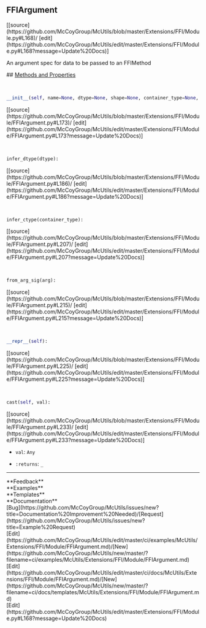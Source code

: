 ## <a id="McUtils.Extensions.FFI.Module.FFIArgument">FFIArgument</a> 

<div class="docs-source-link" markdown="1">
[[source](https://github.com/McCoyGroup/McUtils/blob/master/Extensions/FFI/Module.py#L168)/
[edit](https://github.com/McCoyGroup/McUtils/edit/master/Extensions/FFI/Module.py#L168?message=Update%20Docs)]
</div>

An argument spec for data to be passed to an FFIMethod







<div class="collapsible-section">
 <div class="collapsible-section collapsible-section-header" markdown="1">
## <a class="collapse-link" data-toggle="collapse" href="#methods" markdown="1"> Methods and Properties</a> <a class="float-right" data-toggle="collapse" href="#methods"><i class="fa fa-chevron-down"></i></a>
 </div>
 <div class="collapsible-section collapsible-section-body collapse show" id="methods" markdown="1">
 
<a id="McUtils.Extensions.FFI.Module.FFIArgument.__init__" class="docs-object-method">&nbsp;</a> 
```python
__init__(self, name=None, dtype=None, shape=None, container_type=None, value=None): 
```
<div class="docs-source-link" markdown="1">
[[source](https://github.com/McCoyGroup/McUtils/blob/master/Extensions/FFI/Module/FFIArgument.py#L173)/
[edit](https://github.com/McCoyGroup/McUtils/edit/master/Extensions/FFI/Module/FFIArgument.py#L173?message=Update%20Docs)]
</div>


<a id="McUtils.Extensions.FFI.Module.FFIArgument.infer_dtype" class="docs-object-method">&nbsp;</a> 
```python
infer_dtype(dtype): 
```
<div class="docs-source-link" markdown="1">
[[source](https://github.com/McCoyGroup/McUtils/blob/master/Extensions/FFI/Module/FFIArgument.py#L186)/
[edit](https://github.com/McCoyGroup/McUtils/edit/master/Extensions/FFI/Module/FFIArgument.py#L186?message=Update%20Docs)]
</div>


<a id="McUtils.Extensions.FFI.Module.FFIArgument.infer_ctype" class="docs-object-method">&nbsp;</a> 
```python
infer_ctype(container_type): 
```
<div class="docs-source-link" markdown="1">
[[source](https://github.com/McCoyGroup/McUtils/blob/master/Extensions/FFI/Module/FFIArgument.py#L207)/
[edit](https://github.com/McCoyGroup/McUtils/edit/master/Extensions/FFI/Module/FFIArgument.py#L207?message=Update%20Docs)]
</div>


<a id="McUtils.Extensions.FFI.Module.FFIArgument.from_arg_sig" class="docs-object-method">&nbsp;</a> 
```python
from_arg_sig(arg): 
```
<div class="docs-source-link" markdown="1">
[[source](https://github.com/McCoyGroup/McUtils/blob/master/Extensions/FFI/Module/FFIArgument.py#L215)/
[edit](https://github.com/McCoyGroup/McUtils/edit/master/Extensions/FFI/Module/FFIArgument.py#L215?message=Update%20Docs)]
</div>


<a id="McUtils.Extensions.FFI.Module.FFIArgument.__repr__" class="docs-object-method">&nbsp;</a> 
```python
__repr__(self): 
```
<div class="docs-source-link" markdown="1">
[[source](https://github.com/McCoyGroup/McUtils/blob/master/Extensions/FFI/Module/FFIArgument.py#L225)/
[edit](https://github.com/McCoyGroup/McUtils/edit/master/Extensions/FFI/Module/FFIArgument.py#L225?message=Update%20Docs)]
</div>


<a id="McUtils.Extensions.FFI.Module.FFIArgument.cast" class="docs-object-method">&nbsp;</a> 
```python
cast(self, val): 
```
<div class="docs-source-link" markdown="1">
[[source](https://github.com/McCoyGroup/McUtils/blob/master/Extensions/FFI/Module/FFIArgument.py#L233)/
[edit](https://github.com/McCoyGroup/McUtils/edit/master/Extensions/FFI/Module/FFIArgument.py#L233?message=Update%20Docs)]
</div>

  - `val`: `Any`
    > 
  - `:returns`: `_`
    >
 </div>
</div>












---


<div markdown="1" class="text-secondary">
<div class="container">
  <div class="row">
   <div class="col" markdown="1">
**Feedback**   
</div>
   <div class="col" markdown="1">
**Examples**   
</div>
   <div class="col" markdown="1">
**Templates**   
</div>
   <div class="col" markdown="1">
**Documentation**   
</div>
   <div class="col" markdown="1">
   
</div>
   <div class="col" markdown="1">
   
</div>
   <div class="col" markdown="1">
   
</div>
</div>
  <div class="row">
   <div class="col" markdown="1">
[Bug](https://github.com/McCoyGroup/McUtils/issues/new?title=Documentation%20Improvement%20Needed)/[Request](https://github.com/McCoyGroup/McUtils/issues/new?title=Example%20Request)   
</div>
   <div class="col" markdown="1">
[Edit](https://github.com/McCoyGroup/McUtils/edit/master/ci/examples/McUtils/Extensions/FFI/Module/FFIArgument.md)/[New](https://github.com/McCoyGroup/McUtils/new/master/?filename=ci/examples/McUtils/Extensions/FFI/Module/FFIArgument.md)   
</div>
   <div class="col" markdown="1">
[Edit](https://github.com/McCoyGroup/McUtils/edit/master/ci/docs/McUtils/Extensions/FFI/Module/FFIArgument.md)/[New](https://github.com/McCoyGroup/McUtils/new/master/?filename=ci/docs/templates/McUtils/Extensions/FFI/Module/FFIArgument.md)   
</div>
   <div class="col" markdown="1">
[Edit](https://github.com/McCoyGroup/McUtils/edit/master/Extensions/FFI/Module.py#L168?message=Update%20Docs)   
</div>
   <div class="col" markdown="1">
   
</div>
   <div class="col" markdown="1">
   
</div>
   <div class="col" markdown="1">
   
</div>
</div>
</div>
</div>